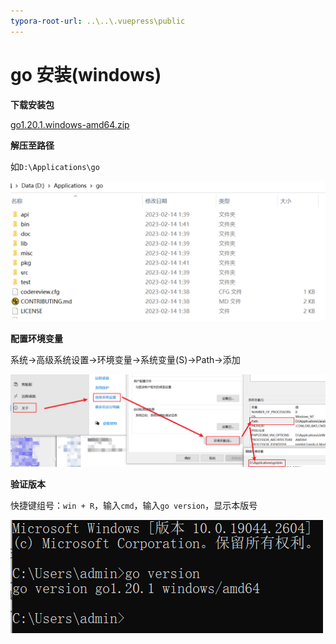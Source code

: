 ```yaml
---
typora-root-url: ..\..\.vuepress\public
---
```


# go 安装(windows)

**下载安装包**

[go1.20.1.windows-amd64.zip](https://golang.google.cn/dl/go1.20.1.windows-amd64.zip)

**解压至路径**

如`D:\Applications\go`

![image-20230303153432933](/assets/image/image-20230303153432933.png)

**配置环境变量**

系统->高级系统设置->环境变量->系统变量(S)->Path->添加

![image-20230303154336711](/assets/image/image-20230303154336711.png)

**验证版本**

快捷键组号：`win + R`，输入`cmd`，输入`go version`，显示本版号

![image-20230303154606879](/assets/image/image-20230303154606879.png)